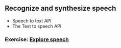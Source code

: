 ## Recognize and synthesize speech
- Speech to text API
- The Text to speech API

### Exercise: [Explore speech](https://microsoftlearning.github.io/AI-900-AIFundamentals/instructions/04a-recognize-synthesize-speech.html)
